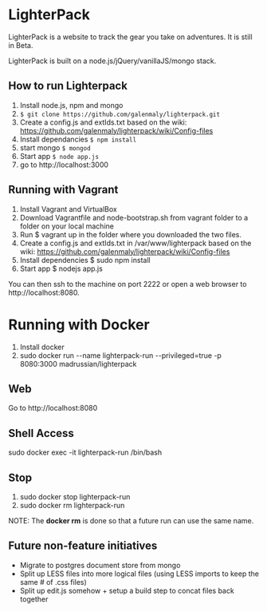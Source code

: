 LighterPack
===========
LighterPack is a website to track the gear you take on adventures. It is still in Beta.

LighterPack is built on a node.js/jQuery/vanillaJS/mongo stack.

How to run Lighterpack
-----------

1. Install node.js, npm and mongo
2. ```$ git clone https://github.com/galenmaly/lighterpack.git```
3. Create a config.js and extIds.txt based on the wiki: https://github.com/galenmaly/lighterpack/wiki/Config-files
4. Install dependancies ```$ npm install```
5. start mongo ```$ mongod```
6. Start app ```$ node app.js```
7. go to http://localhost:3000

Running with Vagrant
-----------

1. Install Vagrant and VirtualBox
2. Download Vagrantfile and node-bootstrap.sh from vagrant folder to a folder on your local machine
3. Run $ vagrant up in the folder where you downloaded the two files.
4. Create a config.js and extIds.txt in /var/www/lighterpack based on the wiki: https://github.com/galenmaly/lighterpack/wiki/Config-files
5. Install dependencies $ sudo npm install
6. Start app $ nodejs app.js

You can then ssh to the machine on port 2222 or open a web browser to http://localhost:8080.

# Running with Docker

1. Install docker
2. sudo docker run --name lighterpack-run --privileged=true -p 8080:3000 madrussian/lighterpack

## Web

Go to http://localhost:8080

## Shell Access

sudo docker exec -it lighterpack-run /bin/bash

## Stop

1. sudo docker stop lighterpack-run
2. sudo docker rm lighterpack-run

NOTE: The **docker rm** is done so that a future run can use the same name.

Future non-feature initiatives
-----------
- Migrate to postgres document store from mongo
- Split up LESS files into more logical files (using LESS imports to keep the same # of .css files)
- Split up edit.js somehow + setup a build step to concat files back together
